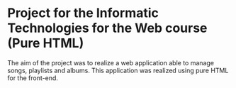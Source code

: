 # Project for the Informatic Technologies for the Web course (Pure HTML)
The aim of the project was to realize a web application able to manage songs, playlists and albums.
This application was realized using pure HTML for the front-end.
